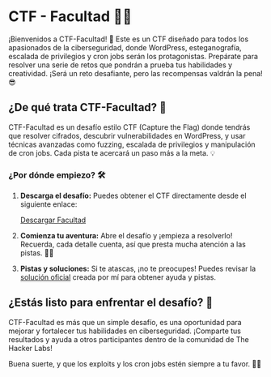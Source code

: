 # CTF - Facultad 🏫🔐

¡Bienvenidos a CTF-Facultad! 🎉 Este es un CTF diseñado para todos los apasionados de la ciberseguridad, donde WordPress, esteganografía, escalada de privilegios y cron jobs serán los protagonistas. Prepárate para resolver una serie de retos que pondrán a prueba tus habilidades y creatividad. ¡Será un reto desafiante, pero las recompensas valdrán la pena! 😎
## ¿De qué trata CTF-Facultad? 🤔

CTF-Facultad es un desafío estilo CTF (Capture the Flag) donde tendrás que resolver cifrados, descubrir vulnerabilidades en WordPress, y usar técnicas avanzadas como fuzzing, escalada de privilegios y manipulación de cron jobs. Cada pista te acercará un paso más a la meta. 💡

### ¿Por dónde empiezo? 🛠️

1. **Descarga el desafío:** Puedes obtener el CTF directamente desde el siguiente enlace:

   [Descargar Facultad](https://thehackerslabs.com/facultad/)

2. **Comienza tu aventura:** Abre el desafío y ¡empieza a resolverlo! Recuerda, cada detalle cuenta, así que presta mucha atención a las pistas. 🕵️‍♂

3. **Pistas y soluciones:** Si te atascas, ¡no te preocupes! Puedes revisar la [solución oficial](https://beafn28.gitbook.io/beafn28/mis-ctfs/facultad) creada por mí para obtener ayuda y pistas. 


## ¿Estás listo para enfrentar el desafío? 🚀

CTF-Facultad es más que un simple desafío, es una oportunidad para mejorar y fortalecer tus habilidades en ciberseguridad. ¡Comparte tus resultados y ayuda a otros participantes dentro de la comunidad de The Hacker Labs!

Buena suerte, y que los exploits y los cron jobs estén siempre a tu favor. 🔐💡

